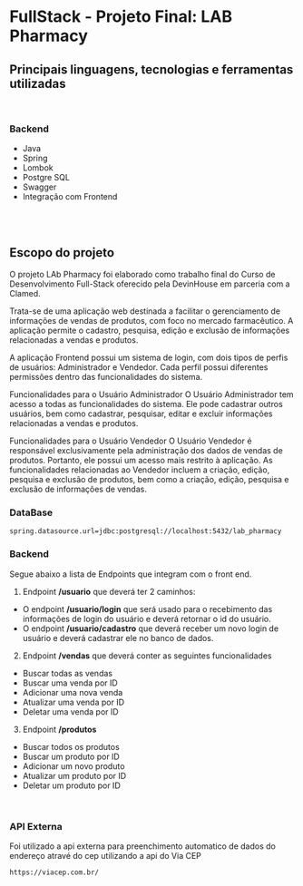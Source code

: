 # FullStack - Projeto Final: LAB Pharmacy

## Principais linguagens, tecnologias e ferramentas utilizadas

<br>

### Backend

- Java
- Spring
- Lombok
- Postgre SQL
- Swagger
- Integração com Frontend

<br><br>

## Escopo do projeto
O projeto LAb Pharmacy foi elaborado como trabalho final do Curso de Desenvolvimento Full-Stack oferecido pela DevinHouse em parceria com a Clamed.

Trata-se de uma aplicação web destinada a facilitar o gerenciamento de informações de vendas de produtos, com foco no mercado farmacêutico. A aplicação permite o cadastro, pesquisa, edição e exclusão de informações relacionadas a vendas e produtos.

A aplicação Frontend possui um sistema de login, com dois tipos de perfis de usuários: Administrador e Vendedor. Cada perfil possui diferentes permissões dentro das funcionalidades do sistema.

Funcionalidades para o Usuário Administrador
O Usuário Administrador tem acesso a todas as funcionalidades do sistema. Ele pode cadastrar outros usuários, bem como cadastrar, pesquisar, editar e excluir informações relacionadas a vendas e produtos.

Funcionalidades para o Usuário Vendedor
O Usuário Vendedor é responsável exclusivamente pela administração dos dados de vendas de produtos. Portanto, ele possui um acesso mais restrito à aplicação. As funcionalidades relacionadas ao Vendedor incluem a criação, edição, pesquisa e exclusão de produtos, bem como a criação, edição, pesquisa e exclusão de informações de vendas.

### DataBase

```
spring.datasource.url=jdbc:postgresql://localhost:5432/lab_pharmacy
```

### Backend


Segue abaixo a lista de Endpoints que integram com o front end.

1. Endpoint **/usuario** que deverá ter 2 caminhos:
- O endpoint **/usuario/login** que será usado para o recebimento das informações de login do usuário e deverá retornar o id do usuário.
- O endpoint **/usuario/cadastro** que deverá receber um novo login de usuário e deverá cadastrar ele no banco de dados.

2. Endpoint **/vendas** que deverá conter as seguintes funcionalidades
- Buscar todas as vendas
- Buscar uma venda por ID
- Adicionar uma nova venda
- Atualizar uma venda por ID
- Deletar uma venda por ID

3. Endpoint **/produtos**
- Buscar todos os produtos
- Buscar um produto por ID
- Adicionar um novo produto
- Atualizar um produto por ID
- Deletar um produto por ID


<br>

### API Externa

Foi utilizado a api externa para preenchimento automatico de dados do endereço atravé do cep utilizando a api do Via CEP

```
https://viacep.com.br/
```


